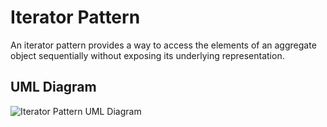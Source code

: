 # Iterator Pattern

An iterator pattern provides a way to access the elements of an aggregate object sequentially without exposing its underlying representation.

## UML Diagram
![Iterator Pattern UML Diagram](https://github.com/javamultiplex/clean-code-principles-and-patterns/blob/master/src/main/java/com/javamultiplex/pattern/behavioral/uml/Iterator_Design_Pattern_UML.jpg)
